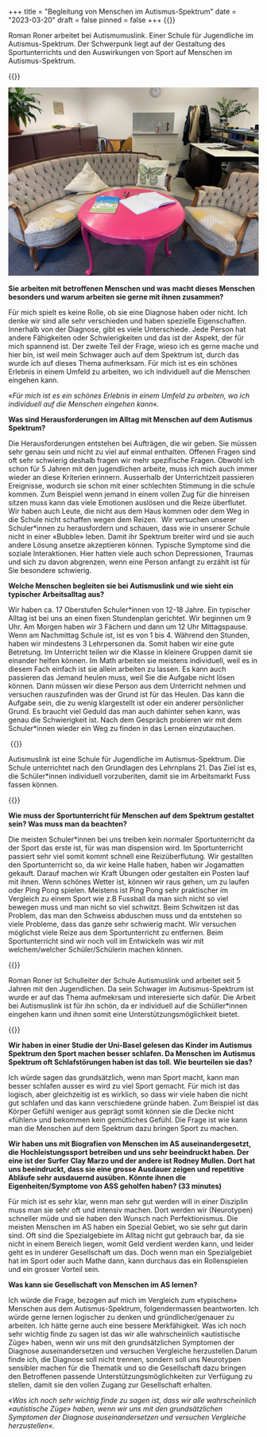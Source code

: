 +++
title = "Begleitung von Menschen im Autismus-Spektrum"
date = "2023-03-20"
draft = false
pinned = false
+++
{{<lead>}}

Roman Roner arbeitet bei Autismumuslink. Einer Schule für Jugendliche im Autismus-Spektrum. Der Schwerpunk liegt auf der Gestaltung des Sportunterrichts und den Auswirkungen von Sport auf Menschen im Autismus-Spektrum.

{{</lead>}}

![Arbeitsplatz für Schüler*innen](bild-autismuslink.jpg)

**Sie arbeiten mit betroffenen Menschen und was macht dieses Menschen besonders und warum arbeiten sie gerne mit ihnen zusammen?**  

Für mich spielt es keine Rolle, ob sie eine Diagnose haben oder nicht. Ich denke wir sind alle sehr verschieden und haben spezielle Eigenschaften. Innerhalb von der Diagnose, gibt es viele Unterschiede. Jede Person hat andere Fähigkeiten oder Schwierigkeiten und das ist der Aspekt, der für mich spannend ist. Der zweite Teil der Frage, wieso ich es gerne mache und hier bin, ist weil mein Schwager auch auf dem Spektrum ist, durch das wurde ich auf dieses Thema aufmerksam. Für mich ist es ein schönes Erlebnis in einem Umfeld zu arbeiten, wo ich individuell auf die Menschen eingehen kann.  



«*Für mich ist es ein schönes Erlebnis in einem Umfeld zu arbeiten, wo ich individuell auf die Menschen eingehen kann*«.



**Was sind Herausforderungen im Alltag mit Menschen auf dem Autismus Spektrum?** 

Die Herausforderungen entstehen bei Aufträgen, die wir geben. Sie müssen sehr genau sein und nicht zu viel auf einmal enthalten. Offenen Fragen sind oft sehr schwierig deshalb fragen wir mehr spezifische Fragen. Obwohl ich schon für 5 Jahren mit den jugendlichen arbeite, muss ich mich auch immer wieder an diese Kriterien erinnern. Ausserhalb der Unterrichtzeit passieren Ereignisse, wodurch sie schon mit einer schlechten Stimmung in die schule kommen. Zum Beispiel wenn jemand in einem vollen Zug für die hinreisen sitzen muss kann das viele Emotionen auslösen und die Reize überflutet. Wir haben auch Leute, die nicht aus dem Haus kommen oder dem Weg in die Schule nicht schaffen wegen dem Reizen.  Wir versuchen unserer Schuler*innen zu herausfordern und schauen, dass wie in unserer Schule nicht in einer «Bubble» leben. Damit ihr Spektrum breiter wird und sie auch andere Lösung ansetze akzeptieren können. Typische Symptome sind die soziale Interaktionen. Hier hatten viele auch schon Depressionen, Traumas und sich zu davon abgrenzen, wenn eine Person anfangt zu erzählt ist für Sie besondere schwierig.  

**Welche Menschen begleiten sie bei Autismuslink und wie sieht ein typischer Arbeitsalltag aus?**  

Wir haben ca. 17 Oberstufen Schuler\*innen von 12-18 Jahre. Ein typischer Alltag ist bei uns an einen fixen Stundenplan gerichtet. Wir beginnen um 9 Uhr. Am Morgen haben wir 3 Fächern und dann um 12 Uhr Mittagspause. Wenn am Nachmittag Schule ist, ist es von 1 bis 4. Während den Stunden, haben wir mindestens 3 Lehrpersonen da. Somit haben wir eine gute Betretung. Im Unterricht teilen wir die Klasse in kleinere Gruppen damit sie einander helfen können. Im Math arbeiten sie meistens individuell, weil es in diesem Fach einfach ist sie allein arbeiten zu lassen. Es kann auch passieren das Jemand heulen muss, weil Sie die Aufgabe nicht lösen können. Dann müssen wir diese Person aus dem Unterricht nehmen und versuchen rauszufinden was der Grund ist für das Heulen. Das kann die Aufgabe sein, die zu wenig klargestellt ist oder ein anderer persönlicher Grund. Es braucht viel Geduld das man auch dahinter sehen kann, was genau die Schwierigkeit ist. Nach dem Gespräch probieren wir mit dem Schuler\*innen wieder ein Weg zu finden in das Lernen einzutauchen. 



 {{<box>}}

Autismuslink ist eine Schule für Jugendliche im Autismus-Spektrum. Die Schule unterrichtet nach den Grundlagen des Lehrnplans 21. Das Ziel ist es, die Schüler*innen individuell vorzuberiten, damit sie im Arbeitsmarkt Fuss fassen können.

{{</box>}}





**Wie muss der Sportunterricht für Menschen auf dem Spektrum gestaltet sein? Was muss man da beachten?** 

Die meisten Schuler*innen bei uns treiben kein normaler Sportunterricht da der Sport das erste ist, für was man dispension wird. Im Sportunterricht passiert sehr viel somit kommt schnell eine Reizüberflutung. Wir gestallten den Sportunterricht so, da wir keine Halle haben, haben wir Jogamatten gekauft. Darauf machen wir Kraft Übungen oder gestalten ein Posten lauf mit ihnen. Wenn schönes Wetter ist, können wir raus gehen, um zu laufen oder Ping Pong spielen. Meistens ist Ping Pong sehr praktischer im Vergleich zu einem Sport wie z.B Fussball da man sich nicht so viel bewegen muss und man nicht so viel schwitzt. Beim Schwitzen ist das Problem, das man den Schweiss abduschen muss und da entstehen so viele Probleme, dass das ganze sehr schwierig macht. Wir versuchen möglichst viele Reize aus dem Sportunterricht zu entfernen. Beim Sportunterricht sind wir noch voll im Entwickeln was wir mit welchem/welcher Schüler/Schülerin machen können.  



{{<box>}}

Roman Roner ist Schulleiter der Schule Autismuslink und arbeitet seit 5 Jahren mit den Jugendlichen. Da sein Schwager im Autismus-Spektrum ist wurde er auf das Thema aufmekrsam und interesierte sich dafür. Die Arbeit bei Autismuslink ist für ihn schön, da er individuell auf die Schüller*innen eingehen kann und ihnen somit eine Unterstützungsmöglichkeit bietet.

{{</box>}}





**Wir haben in einer Studie der Uni-Basel gelesen das Kinder im Autismus Spektrum den Sport machen besser schlafen. Da Menschen im Autismus Spektrum oft Schlafstörungen haben ist das toll. Wie beurteilen sie das?**   

Ich würde sagen das grundsätzlich, wenn man Sport macht, kann man besser schlafen ausser es wird zu viel Sport gemacht. Für mich ist das logisch, aber gleichzeitig ist es wirklich, so dass wir viele haben die nicht gut schlafen und das kann verschiedene gründe haben. Zum Beispiel ist das Körper Gefühl weniger aus geprägt somit können sie die Decke nicht «fühlen» und bekommen kein gemütliches Gefühl. Die Frage ist wie kann man die Menschen auf dem Spektrum dazu bringen Sport zu machen.         

**Wir haben uns mit Biografien von Menschen im AS auseinandergesetzt, die Hochleistungssport betreiben und uns sehr beeindruckt haben. Der eine ist der Surfer Clay Marzo und der andere ist Rodney Mullen. Dort hat uns beeindruckt, dass sie eine grosse Ausdauer zeigen und repetitive Abläufe sehr ausdauernd ausüben. Könnte ihnen die Eigenheiten/Symptome von ASS geholfen haben? (33 minutes)**  

Für mich ist es sehr klar, wenn man sehr gut werden will in einer Disziplin muss man sie sehr oft und intensiv machen. Dort werden wir (Neurotypen) schneller müde und sie haben den Wunsch nach Perfektionismus. Die meisten Menschen im AS haben ein Spezial Gebiet, wo sie sehr gut darin sind. Oft sind die Spezialgebiete im Alltag nicht gut gebrauch bar, da sie nicht in einem Bereich liegen, womit Geld verdient werden kann, und leider geht es in underer Gesellschaft um das. Doch wenn man ein Spezialgebiet hat im Sport oder auch Mathe dann, kann durchaus das ein Rollenspielen und ein grosser Vorteil sein.

**Was kann sie Gesellschaft von Menschen im AS lernen?** 

Ich würde die Frage, bezogen auf mich im Vergleich zum «typischen» Menschen aus dem Autismus-Spektrum, folgendermassen beantworten. Ich würde gerne lernen logischer zu denken und gründlicher/genauer zu arbeiten. Ich hätte gerne auch eine bessere Merkfähigkeit. Was ich noch sehr wichtig finde zu sagen ist das wir alle wahrscheinlich «autistische Züge» haben, wenn wir uns mit den grundsätzlichen Symptomen der Diagnose auseinandersetzen und versuchen Vergleiche herzustellen.Darum finde ich, die Diagnose soll nicht trennen, sondern soll uns Neurotypen sensibler machen für die Thematik und so die Gesellschaft dazu bringen den Betroffenen passende Unterstützungsmöglichkeiten zur Verfügung zu stellen, damit sie den vollen Zugang zur Gesellschaft erhalten. 

«*Was ich noch sehr wichtig finde zu sagen ist, dass wir alle wahrscheinlich «autistische Züge» haben, wenn wir uns mit den grundsätzlichen Symptomen der Diagnose auseinandersetzen und versuchen Vergleiche herzustellen*«.